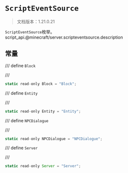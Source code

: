 # `ScriptEventSource`

> 文档版本：1.21.0.21

`ScriptEventSource`枚举。script_api.@minecraft/server.scripteventsource.description

## 常量

/// define
`Block`


///

```js
static read-only Block = "Block";
```


/// define
`Entity`


///

```js
static read-only Entity = "Entity";
```


/// define
`NPCDialogue`


///

```js
static read-only NPCDialogue = "NPCDialogue";
```


/// define
`Server`


///

```js
static read-only Server = "Server";
```


